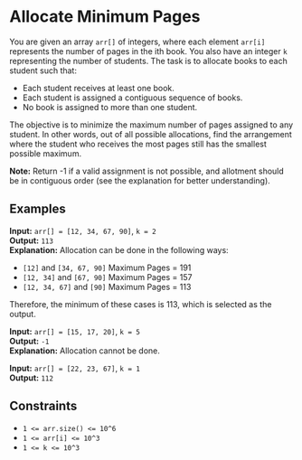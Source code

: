 # Allocate Minimum Pages

You are given an array `arr[]` of integers, where each element `arr[i]` represents the number of pages in the ith book. You also have an integer `k` representing the number of students. The task is to allocate books to each student such that:

- Each student receives at least one book.
- Each student is assigned a contiguous sequence of books.
- No book is assigned to more than one student.

The objective is to minimize the maximum number of pages assigned to any student. In other words, out of all possible allocations, find the arrangement where the student who receives the most pages still has the smallest possible maximum.

**Note:** Return -1 if a valid assignment is not possible, and allotment should be in contiguous order (see the explanation for better understanding).

## Examples

**Input:** `arr[] = [12, 34, 67, 90]`, `k = 2`  
**Output:** `113`  
**Explanation:** Allocation can be done in the following ways:
- `[12]` and `[34, 67, 90]` Maximum Pages = 191
- `[12, 34]` and `[67, 90]` Maximum Pages = 157
- `[12, 34, 67]` and `[90]` Maximum Pages = 113

Therefore, the minimum of these cases is 113, which is selected as the output.

**Input:** `arr[] = [15, 17, 20]`, `k = 5`  
**Output:** `-1`  
**Explanation:** Allocation cannot be done.

**Input:** `arr[] = [22, 23, 67]`, `k = 1`  
**Output:** `112`

## Constraints

- `1 <= arr.size() <= 10^6`
- `1 <= arr[i] <= 10^3`
- `1 <= k <= 10^3`